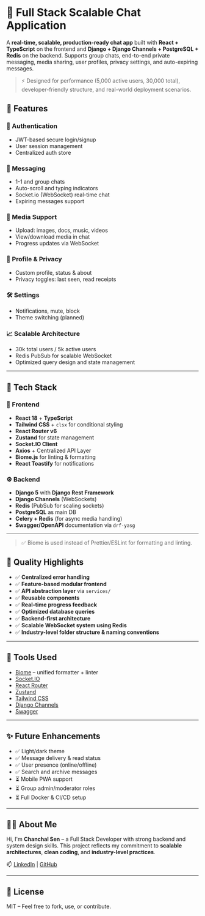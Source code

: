 # 💬 Full Stack Scalable Chat Application

A **real-time, scalable, production-ready chat app** built with **React + TypeScript** on the frontend and **Django + Django Channels + PostgreSQL + Redis** on the backend. Supports group chats, end-to-end private messaging, media sharing, user profiles, privacy settings, and auto-expiring messages.

> ⚡ Designed for performance (5,000 active users, 30,000 total), developer-friendly structure, and real-world deployment scenarios.


## 🚀 Features

### 🔐 Authentication
- JWT-based secure login/signup
- User session management
- Centralized auth store

### 💬 Messaging
- 1-1 and group chats
- Auto-scroll and typing indicators
- Socket.io (WebSocket) real-time chat
- Expiring messages support

### 📂 Media Support
- Upload: images, docs, music, videos
- View/download media in chat
- Progress updates via WebSocket

### 🧑 Profile & Privacy
- Custom profile, status & about
- Privacy toggles: last seen, read receipts

### 🛠️ Settings
- Notifications, mute, block
- Theme switching (planned)

### 📈 Scalable Architecture
- 30k total users / 5k active users
- Redis PubSub for scalable WebSocket
- Optimized query design and state management

---

## 🧱 Tech Stack

### 🎯 Frontend
- **React 18** + **TypeScript**
- **Tailwind CSS** + `clsx` for conditional styling
- **React Router v6**
- **Zustand** for state management
- **Socket.IO Client**
- **Axios** + Centralized API Layer
- **Biome.js** for linting & formatting
- **React Toastify** for notifications

### ⚙️ Backend
- **Django 5** with **Django Rest Framework**
- **Django Channels** (WebSockets)
- **Redis** (PubSub for scaling sockets)
- **PostgreSQL** as main DB
- **Celery + Redis** (for async media handling)
- **Swagger/OpenAPI** documentation via `drf-yasg`

---

> ✅ Biome is used instead of Prettier/ESLint for formatting and linting.

## 🧪 Quality Highlights

- ✅ **Centralized error handling**
- ✅ **Feature-based modular frontend**
- ✅ **API abstraction layer** via `services/`
- ✅ **Reusable components**
- ✅ **Real-time progress feedback**
- ✅ **Optimized database queries**
- ✅ **Backend-first architecture**
- ✅ **Scalable WebSocket system using Redis**
- ✅ **Industry-level folder structure & naming conventions**


---

## 🧰 Tools Used

- [Biome](https://biomejs.dev) – unified formatter + linter
- [Socket.IO](https://socket.io/)
- [React Router](https://reactrouter.com/)
- [Zustand](https://zustand-demo.pmnd.rs/)
- [Tailwind CSS](https://tailwindcss.com/)
- [Django Channels](https://channels.readthedocs.io/)
- [Swagger](https://drf-yasg.readthedocs.io/)

---

## ✨ Future Enhancements

- ✅ Light/dark theme
- ✅ Message delivery & read status
- ✅ User presence (online/offline)
- ✅ Search and archive messages
- ⏳ Mobile PWA support
- ⏳ Group admin/moderator roles
- ⏳ Full Docker & CI/CD setup

---

## 🧑‍💻 About Me

Hi, I'm **Chanchal Sen** – a Full Stack Developer with strong backend and system design skills. This project reflects my commitment to **scalable architectures**, **clean coding**, and **industry-level practices**.

📫 [LinkedIn](https://linkedin.com/in/chanchalsen) | [GitHub](https://github.com/ChanchalSen09)

---

## 📄 License

MIT – Feel free to fork, use, or contribute.

